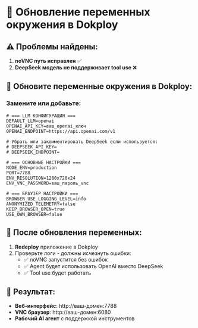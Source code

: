 # 🔧 Обновление переменных окружения в Dokploy

## ⚠️ Проблемы найдены:

1. **noVNC путь исправлен** ✅
2. **DeepSeek модель не поддерживает tool use** ❌

## 📝 Обновите переменные окружения в Dokploy:

### **Замените или добавьте:**

```env
# === LLM КОНФИГУРАЦИЯ ===
DEFAULT_LLM=openai
OPENAI_API_KEY=ваш_openai_ключ
OPENAI_ENDPOINT=https://api.openai.com/v1

# Убрать или закомментировать DeepSeek если используется:
# DEEPSEEK_API_KEY=
# DEEPSEEK_ENDPOINT=

# === ОСНОВНЫЕ НАСТРОЙКИ ===
NODE_ENV=production
PORT=7788
ENV_RESOLUTION=1280x720x24
ENV_VNC_PASSWORD=ваш_пароль_vnc

# === БРАУЗЕР НАСТРОЙКИ ===
BROWSER_USE_LOGGING_LEVEL=info
ANONYMIZED_TELEMETRY=false
KEEP_BROWSER_OPEN=true
USE_OWN_BROWSER=false
```

## 🚀 После обновления переменных:

1. **Redeploy** приложение в Dokploy
2. Проверьте логи - должны исчезнуть ошибки:
   - ✅ noVNC запустится без ошибок
   - ✅ Agent будет использовать OpenAI вместо DeepSeek
   - ✅ Tool use будет работать

## 🎯 Результат:

- **Веб-интерфейс**: http://ваш-домен:7788
- **VNC браузер**: http://ваш-домен:6080
- **Рабочий AI агент** с поддержкой инструментов 